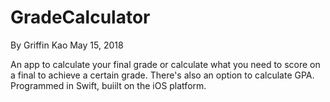 # GradeCalculator
By Griffin Kao 
May 15, 2018

An app to calculate your final grade or calculate what you need to score on a final to achieve a certain grade. There's also an option to calculate GPA. Programmed in Swift, buiilt on the iOS platform.
